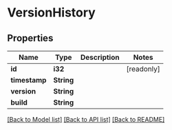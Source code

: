 # VersionHistory

## Properties

Name | Type | Description | Notes
------------ | ------------- | ------------- | -------------
**id** | **i32** |  | [readonly]
**timestamp** | **String** |  | 
**version** | **String** |  | 
**build** | **String** |  | 

[[Back to Model list]](../README.md#documentation-for-models) [[Back to API list]](../README.md#documentation-for-api-endpoints) [[Back to README]](../README.md)


